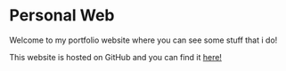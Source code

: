 # Personal Web
Welcome to my portfolio website where you can see some stuff that i do!

This website is hosted on GitHub and you can find it [here!](https://fiven1.github.io/personal_web/)
